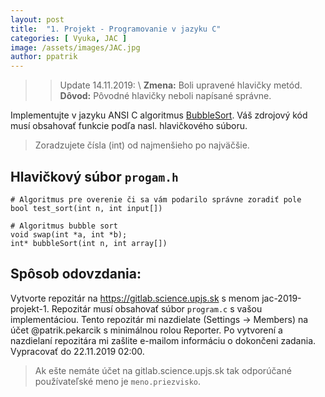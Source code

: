 ```yaml
---
layout: post
title:  "1. Projekt - Programovanie v jazyku C"
categories: [ Vyuka, JAC ]
image: /assets/images/JAC.jpg
author: ppatrik
---
```


>> Update 14.11.2019: \\
>> **Zmena:** Boli upravené hlavičky metód. 
>> **Dôvod:** Pôvodné hlavičky neboli napísané správne.

Implementujte v jazyku ANSI C algoritmus [BubbleSort](https://en.wikipedia.org/wiki/Bubble_sort). Váš zdrojový kód musí obsahovať funkcie podľa nasl. hlavičkového súboru.

> Zoradzujete čísla (int) od najmenšieho po najväčšie.

## Hlavičkový súbor `progam.h`

```
# Algoritmus pre overenie či sa vám podarilo správne zoradiť pole
bool test_sort(int n, int input[])

# Algoritmus bubble sort
void swap(int *a, int *b);
int* bubbleSort(int n, int array[])
```

## Spôsob odovzdania:

Vytvorte repozitár na https://gitlab.science.upjs.sk s menom jac-2019-projekt-1. Repozitár musí obsahovať súbor `program.c` s vašou implementáciou. Tento repozitár mi nazdielate (Settings -> Members) na účet @patrik.pekarcik s minimálnou rolou Reporter. Po vytvorení a nazdielaní repozitára mi zašlite e-mailom informáciu o dokončeni zadania.\
Vypracovať do 22.11.2019 02:00.
> Ak ešte nemáte účet na gitlab.science.upjs.sk tak odporúčané používateľské meno je `meno.priezvisko`.

